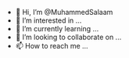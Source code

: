 - 👋 Hi, I’m @MuhammedSalaam
- 👀 I’m interested in ...
- 🌱 I’m currently learning ...
- 💞️ I’m looking to collaborate on ...
- 📫 How to reach me ...

<!---
MuhammedSalaam/MuhammedSalaam is a ✨ special ✨ repository because its `README.md` (this file) appears on your GitHub profile.
You can click the Preview link to take a look at your changes.
--->
